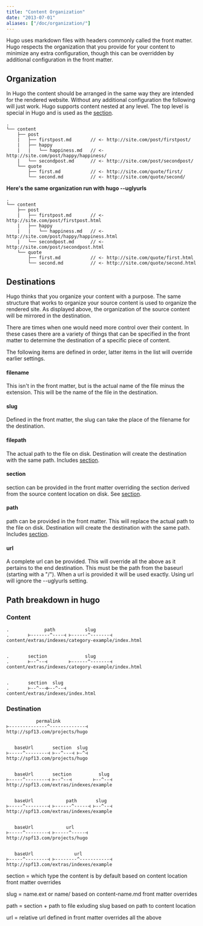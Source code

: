 ```yaml
---
title: "Content Organization"
date: "2013-07-01"
aliases: ["/doc/organization/"]
---
```


Hugo uses markdown files with headers commonly called the front matter. Hugo respects the organization
that you provide for your content to minimize any extra configuration, though this can be overridden
by additional configuration in the front matter.

## Organization
In Hugo the content should be arranged in the same way they are intended for the rendered website.
Without any additional configuration the following will just work. Hugo supports
content nested at any level. The top level is special in Hugo and is used as the
[section](/content/sections).

    .
    └── content
        ├── post
        |   ├── firstpost.md       // <- http://site.com/post/firstpost/
        |   ├── happy
        |   |   └── happiness.md   // <- http://site.com/post/happy/happiness/
        |   └── secondpost.md      // <- http://site.com/post/secondpost/
        └── quote
            ├── first.md           // <- http://site.com/quote/first/
            └── second.md          // <- http://site.com/quote/second/

**Here's the same organization run with hugo -\-uglyurls**

    .
    └── content
        ├── post
        |   ├── firstpost.md       // <- http://site.com/post/firstpost.html
        |   ├── happy
        |   |   └── happiness.md   // <- http://site.com/post/happy/happiness.html
        |   └── secondpost.md      // <- http://site.com/post/secondpost.html
        └── quote
            ├── first.md           // <- http://site.com/quote/first.html
            └── second.md          // <- http://site.com/quote/second.html

## Destinations

Hugo thinks that you organize your content with a purpose. The same structure
that works to organize your source content is used to organize the rendered
site. As displayed above, the organization of the source content will be
mirrored in the destination.

There are times when one would need more control over their content. In these
cases there are a variety of things that can be specified in the front matter to
determine the destination of a specific piece of content.

The following items are defined in order, latter items in the list will override
earlier settings.

#### filename
This isn't in the front matter, but is the actual name of the file minus the
extension. This will be the name of the file in the destination.

#### slug
Defined in the front matter, the slug can take the place of the filename for the
destination.

#### filepath
The actual path to the file on disk. Destination will create the destination
with the same path. Includes [section](/content/sections).

#### section
section can be provided in the front matter overriding the section derived from
the source content location on disk. See [section](/content/sections).

#### path
path can be provided in the front matter. This will replace the actual
path to the file on disk. Destination will create the destination with the same
path. Includes [section](/content/sections).

#### url
A complete url can be provided. This will override all the above as it pertains
to the end destination. This must be the path from the baseurl (starting with a "/").
When a url is provided it will be used exactly. Using url will ignore the
-\-uglyurls setting.


## Path breakdown in hugo

### Content

    .             path           slug
    .       ⊢-------^----⊣ ⊢------^-------⊣
    content/extras/indexes/category-example/index.html


    .       section              slug
    .       ⊢--^--⊣        ⊢------^-------⊣
    content/extras/indexes/category-example/index.html


    .       section  slug
    .       ⊢--^--⊣⊢--^--⊣
    content/extras/indexes/index.html

### Destination


               permalink
    ⊢--------------^-------------⊣
    http://spf13.com/projects/hugo


       baseUrl       section  slug
    ⊢-----^--------⊣ ⊢--^---⊣ ⊢-^⊣
    http://spf13.com/projects/hugo


       baseUrl       section          slug
    ⊢-----^--------⊣ ⊢--^--⊣        ⊢--^--⊣
    http://spf13.com/extras/indexes/example


       baseUrl            path       slug
    ⊢-----^--------⊣ ⊢------^-----⊣ ⊢--^--⊣
    http://spf13.com/extras/indexes/example


       baseUrl            url
    ⊢-----^--------⊣ ⊢-----^-----⊣
    http://spf13.com/projects/hugo


       baseUrl               url
    ⊢-----^--------⊣ ⊢--------^-----------⊣
    http://spf13.com/extras/indexes/example



section = which type the content is by default
   based on content location 
   front matter overrides


slug = name.ext or name/
    based on content-name.md
    front matter overrides


path = section + path to file exluding slug
    based on path to content location


url = relative url
    defined in front matter
    overrides all the above



